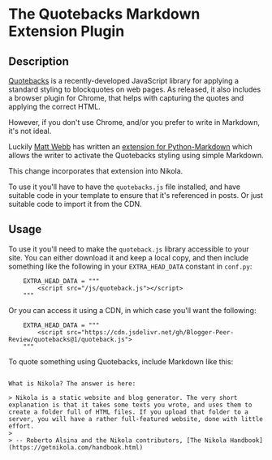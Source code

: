 # The Quotebacks Markdown Extension Plugin

## Description

[Quotebacks](https://quotebacks.net) is a recently-developed JavaScript library for applying a standard styling to blockquotes on web pages. As released, it also includes a browser plugin for Chrome, that helps with capturing the quotes and applying the correct HTML. 

However, if you don't use Chrome, and/or you prefer to write in Markdown, it's not ideal. 

Luckily [Matt Webb](http://interconnected.org/home/2020/06/16/quotebacks) has written an [extension for Python-Markdown](https://github.com/genmon/quotebacks-mdx) which allows the writer to activate the Quotebacks styling using simple Markdown.

This change incorporates that extension into Nikola.

To use it you'll have to have the `quotebacks.js` file installed, and have suitable code in your template to ensure that it's referenced in posts. Or just suitable code to import it from the CDN.

## Usage

To use it you'll need to make the `quoteback.js` library accessible to your site. You can either download it and keep a local copy, and then include something like the following in your `EXTRA_HEAD_DATA` constant in `conf.py`:

```
    EXTRA_HEAD_DATA = """
        <script src="/js/quoteback.js"></script>
    """
```

Or you can access it using a CDN, in which case you'll want the following:

```
    EXTRA_HEAD_DATA = """
        <script src="https://cdn.jsdelivr.net/gh/Blogger-Peer-Review/quotebacks@1/quoteback.js">
    """
```

To quote something using Quotebacks, include Markdown like this:

```

What is Nikola? The answer is here:

> Nikola is a static website and blog generator. The very short explanation is that it takes some texts you wrote, and uses them to create a folder full of HTML files. If you upload that folder to a server, you will have a rather full-featured website, done with little effort.
>
> -- Roberto Alsina and the Nikola contributors, [The Nikola Handbook](https://getnikola.com/handbook.html)



```
